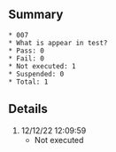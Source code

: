 ## Summary
	* 007
	* What is appear in test?
	* Pass: 0
	* Fail: 0
	* Not executed: 1
	* Suspended: 0
	* Total: 1
## Details
1. 12/12/22 12:09:59
	* Not executed
